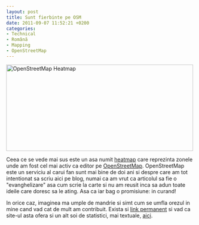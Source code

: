 ```yaml
---
layout: post
title: Sunt fierbinte pe OSM
date: 2011-09-07 11:52:21 +0200
categories:
- Technical
- Română
- Mapping
- OpenStreetMap
---
```

<p><a href="http://www.rusiczki.net/wp-content/uploads/2011/09/osm-heatmap.png"><img src="http://www.rusiczki.net/wp-content/uploads/2011/09/osm-heatmap-500x231.png" alt="OpenStreetMap Heatmap" title="OpenStreetMap Heatmap" width="500" height="231" class="alignnone size-medium wp-image-1433" /></a></p>
<p>Ceea ce se vede mai sus este un asa numit <a href="http://en.wikipedia.org/wiki/Heat_map">heatmap</a> care reprezinta zonele unde am fost cel mai activ ca editor pe <a href="http://www.openstreetmap.org">OpenStreetMap</a>. OpenStreetMap este un serviciu al carui fan sunt mai bine de doi ani si despre care am tot intentionat sa scriu aici pe blog, numai ca am vrut ca articolul sa fie o "evanghelizare" asa cum scrie la carte si nu am reusit inca sa adun toate ideile care doresc sa le ating. Asa ca iar bag o promisiune: in curand!</p>
<p>In orice caz, imaginea ma umple de mandrie si simt cum se umfla orezul in mine cand vad cat de mult am contribuit. Exista si <a href="http://yosmhm.neis-one.org/?kitsched">link permanent</a> si vad ca site-ul asta ofera si un alt soi de statistici, mai textuale, <a href="http://hdyc.neis-one.org/?kitsched">aici</a>.</p>
